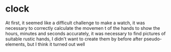 # clock

At first, it seemed like a difficult challenge to make a watch, it was necessary to correctly calculate the movemen
t of the hands to show the hours, minutes and seconds accurately, it was necessary to find pictures of suitable rustic hands, I didn't want to
create them by before after pseudo-elements, but I think it turned out well
